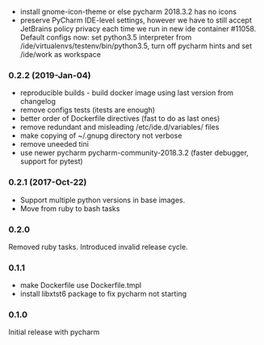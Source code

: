 * install gnome-icon-theme or else pycharm 2018.3.2 has no icons
* preserve PyCharm IDE-level settings, however we have to still accept JetBrains
 policy privacy each time we run in new ide container #11058. Default configs now:
 set python3.5 interpreter from /ide/virtualenvs/testenv/bin/python3.5,
 turn off pycharm hints and set /ide/work as workspace

### 0.2.2 (2019-Jan-04)

* reproducible builds - build docker image using last version from changelog
* remove configs tests (itests are enough)
* better order of Dockerfile directives (fast to do as last ones)
* remove redundant and misleading /etc/ide.d/variables/ files
* make copying of ~/.gnupg directory not verbose
* remove uneeded tini
* use newer pycharm pycharm-community-2018.3.2 (faster debugger, support for pytest)

### 0.2.1 (2017-Oct-22)

 * Support multiple python versions in base images.
 * Move from ruby to bash tasks

### 0.2.0

Removed ruby tasks.
Introduced invalid release cycle.

### 0.1.1

 * make Dockerfile use Dockerfile.tmpl
 * install libxtst6 package to fix pycharm not starting

### 0.1.0

Initial release with pycharm
